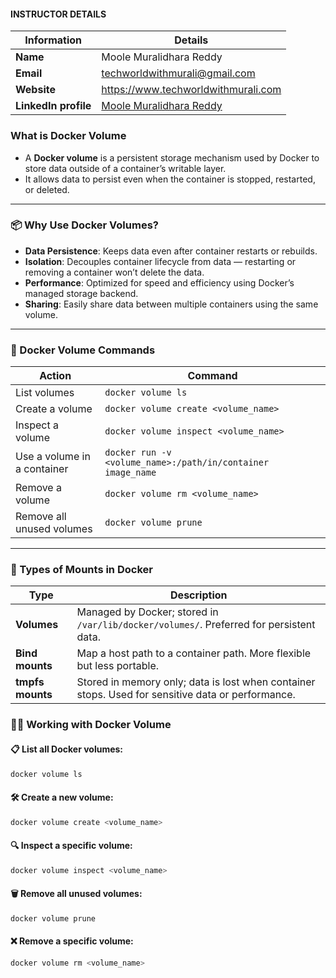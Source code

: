 #### INSTRUCTOR DETAILS

|  Information             | Details                                                                      |
|----------------------    |------------------------------------------------------------------------------|
| **Name**                 | Moole Muralidhara Reddy                                                      |
| **Email**                | techworldwithmurali@gmail.com                                                |
| **Website**              | https://www.techworldwithmurali.com               |
| **LinkedIn profile**     | [Moole Muralidhara Reddy](https://www.linkedin.com/in/moole-muralidhara-reddy) |

### What is Docker Volume 

- A **Docker volume** is a persistent storage mechanism used by Docker to store data outside of a container’s writable layer.
- It allows data to persist even when the container is stopped, restarted, or deleted.

---

### 📦 Why Use Docker Volumes?

* **Data Persistence**: Keeps data even after container restarts or rebuilds.
* **Isolation**: Decouples container lifecycle from data — restarting or removing a container won’t delete the data.
* **Performance**: Optimized for speed and efficiency using Docker’s managed storage backend.
* **Sharing**: Easily share data between multiple containers using the same volume.

---

### 🔧 Docker Volume Commands

| Action                      | Command                                                     |
| --------------------------- | ----------------------------------------------------------- |
| List volumes                | `docker volume ls`                                          |
| Create a volume             | `docker volume create <volume_name>`                        |
| Inspect a volume            | `docker volume inspect <volume_name>`                       |
| Use a volume in a container | `docker run -v <volume_name>:/path/in/container image_name` |
| Remove a volume             | `docker volume rm <volume_name>`                            |
| Remove all unused volumes   | `docker volume prune`                                       |

---

### 🧠 Types of Mounts in Docker

| Type             | Description                                                                                       |
| ---------------- | ------------------------------------------------------------------------------------------------- |
| **Volumes**      | Managed by Docker; stored in `/var/lib/docker/volumes/`. Preferred for persistent data.           |
| **Bind mounts**  | Map a host path to a container path. More flexible but less portable.                             |
| **tmpfs mounts** | Stored in memory only; data is lost when container stops. Used for sensitive data or performance. |


### 🧑‍💻 Working with Docker Volume

#### 📋 List all Docker volumes:

```bash
docker volume ls
```

#### 🛠️ Create a new volume:

```bash
docker volume create <volume_name>
```

#### 🔍 Inspect a specific volume:

```bash
docker volume inspect <volume_name>
```

#### 🗑️ Remove all **unused** volumes:

```bash
docker volume prune
```

#### ❌ Remove a specific volume:

```bash
docker volume rm <volume_name>
```

